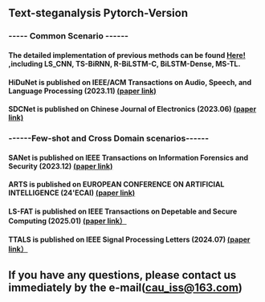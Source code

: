 ## Text-steganalysis Pytorch-Version

### ----- Common Scenario ------

#### The detailed implementation of previous methods can be found [Here!](https://github.com/CAU-Tstega/Text-steganalysis) ,including LS_CNN, TS-BiRNN, R-BiLSTM-C, BiLSTM-Dense, MS-TL.

#### HiDuNet is published on IEEE/ACM Transactions on Audio, Speech, and Language Processing (2023.11) [(paper link)](https://ieeexplore.ieee.org/abstract/document/10268497)
#### SDCNet is published on  Chinese Journal of Electronics (2023.06) [(paper link)](https://ieeexplore.ieee.org/stamp/stamp.jsp?arnumber=10038789)

### ------Few-shot and Cross Domain scenarios------

#### SANet is published on IEEE Transactions on Information Forensics and Security (2023.12) [(paper link)](https://ieeexplore.ieee.org/abstract/document/10299660/)
#### ARTS is published on EUROPEAN CONFERENCE ON ARTIFICIAL INTELLIGENCE (24'ECAI) [(paper link)](https://openreview.net/forum?id=TYqfRoOdJn)
#### LS-FAT is published on IEEE Transactions on Depetable and Secure Computing (2025.01) [(paper link）](https://ieeexplore.ieee.org/abstract/document/10849805)
#### TTALS is published on IEEE Signal Processing Letters (2024.07) [(paper link）](https://ieeexplore.ieee.org/abstract/document/10582504)


## If you have any questions, please contact us immediately by the e-mail(cau_iss@163.com)
